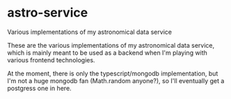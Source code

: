 # astro-service
Various implementations of my astronomical data service

These are the various implementations of my astronomical data service, which is mainly meant to be
used as a backend when I'm playing with various frontend technologies.

At the moment, there is only the typescript/mongodb implementation, but I'm not a huge mongodb
fan (Math.random anyone?), so I'll eventually get a postgress one in here.
